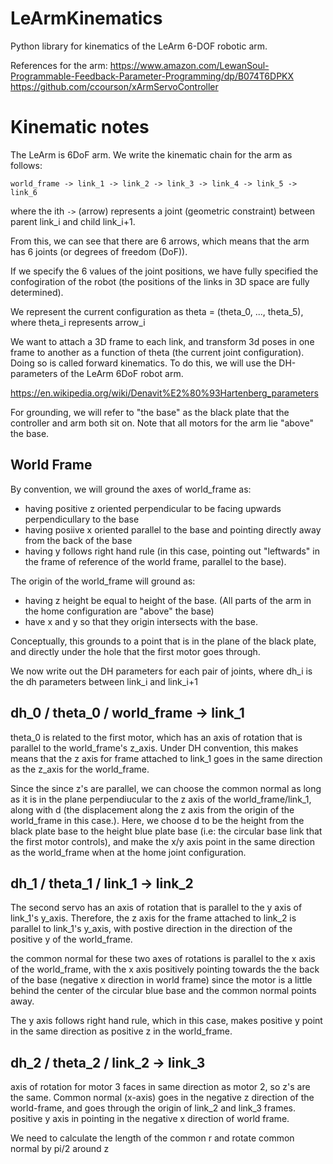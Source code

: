 # LeArmKinematics
Python library for kinematics of the LeArm 6-DOF robotic arm.

References for the arm:
https://www.amazon.com/LewanSoul-Programmable-Feedback-Parameter-Programming/dp/B074T6DPKX
https://github.com/ccourson/xArmServoController

# Kinematic notes
The LeArm is 6DoF arm. We write the kinematic chain for the arm as follows:

`world_frame -> link_1 -> link_2 -> link_3 -> link_4 -> link_5 -> link_6`

where the ith `->` (arrow) represents a joint (geometric constraint) between parent link_i and child link_i+1.

From this, we can see that there are 6 arrows, which means that the 
arm has 6 joints (or degrees of freedom (DoF)).

If we specify the 6 values of the joint positions, we have fully specified
 the confogiration of the robot (the positions of the links in 3D space are fully determined).

We represent the current configuration as theta = (theta_0, ..., theta_5), where theta_i represents arrow_i 

We want to attach a 3D frame to each link, and transform 3d poses in one frame to another as a function of
theta (the current joint configuration). Doing so is called forward kinematics. To do this, we will use
the DH-parameters of the LeArm 6DoF robot arm.

https://en.wikipedia.org/wiki/Denavit%E2%80%93Hartenberg_parameters

For grounding, we will refer to "the base" as the black plate that the controller and arm both sit on. Note that
all motors for the arm lie "above" the base.

## World Frame

By convention, we will ground the axes of world_frame as:
- having positive z oriented perpendicular to be facing upwards perpendicullary to the base
- having posiive x oriented parallel to the base and pointing directly away from the back of the base
- having y follows right hand rule  (in this case, pointing out "leftwards" in the frame of reference of the
world frame, parallel to the base).

The origin of the world_frame will ground as:
- having z height be equal to height of the base. (All parts of the arm in the home configuration are "above" the base)
- have x and y so that they origin intersects with the base. 

Conceptually, this grounds to a point that is in the plane of the black plate, and directly under the hole that the
first motor goes through.

We now write out the DH parameters for each pair of joints, where
dh_i is the dh parameters between link_i and link_i+1

## dh_0 / theta_0 / world_frame -> link_1

theta_0 is related to the first motor, which has an axis of rotation that is parallel to the
world_frame's z_axis. Under DH convention, this makes means that the z axis for frame attached to 
link_1 goes in the same direction as the z_axis for the world_frame.

Since the since z's are parallel, we can choose the common normal as long as it is in the plane perpendiucular to the 
z axis of the world_frame/link_1, along with d (the displacement along the z axis from the 
origin of the world_frame in this case.). Here, we choose d to be the height from the black plate base
to the height blue plate base (i.e: the circular base link that the first motor controls), and make the x/y axis point
in the same direction as the world_frame when at the home joint configuration. 

## dh_1 / theta_1 / link_1 -> link_2

The second servo has an axis of rotation that is parallel to the y axis of link_1's y_axis.
Therefore, the z axis for the frame attached to link_2 is parallel to link_1's y_axis,
with postive direction in the direction of the positive y of the world_frame.

the common normal for these two axes of rotations is parallel to the x axis of the world_frame,
with the x axis positively pointing towards the the back of the base (negative x direction in world frame) since the motor is a 
little behind the center of the circular blue base and the common normal points away.

The y axis follows right hand rule, which in this case, makes positive y point in the same
direction as positive z in the world_frame.

## dh_2 / theta_2 / link_2 -> link_3

axis of rotation for motor 3 faces in same direction as motor 2, 
so z's are the same. Common normal (x-axis) goes in the negative
z direction of the world-frame, and goes through the origin of
link_2 and link_3 frames. positive y axis in pointing in the 
negative x direction of world frame.

We  need to calculate the length of the common r
and rotate common normal by pi/2 around z